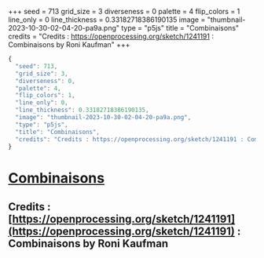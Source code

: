 +++
seed = 713
grid_size = 3
diverseness = 0
palette = 4
flip_colors = 1
line_only = 0
line_thickness = 0.33182718386190135
image = "thumbnail-2023-10-30-02-04-20-pa9a.png"
type = "p5js"
title = "Combinaisons"
credits = "Credits : https://openprocessing.org/sketch/1241191 : Combinaisons by Roni Kaufman"
+++




~~~javascript
{
  "seed": 713,
  "grid_size": 3,
  "diverseness": 0,
  "palette": 4,
  "flip_colors": 1,
  "line_only": 0,
  "line_thickness": 0.33182718386190135,
  "image": "thumbnail-2023-10-30-02-04-20-pa9a.png",
  "type": "p5js",
  "title": "Combinaisons",
  "credits": "Credits : https://openprocessing.org/sketch/1241191 : Combinaisons by Roni Kaufman"
}
~~~



# [Combinaisons](https://openprocessing.org/sketch/2066485)

## Credits : [https://openprocessing.org/sketch/1241191](https://openprocessing.org/sketch/1241191) : Combinaisons by Roni Kaufman 


